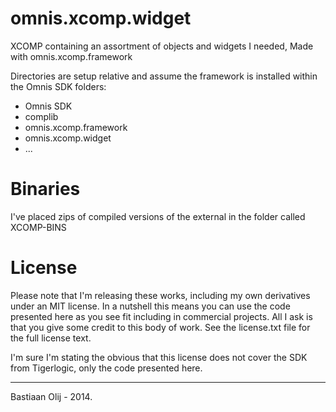 omnis.xcomp.widget
===================

XCOMP containing an assortment of objects and widgets I needed, Made with omnis.xcomp.framework

Directories are setup relative and assume the framework is installed within the Omnis SDK folders:
- Omnis SDK
 - complib
 - omnis.xcomp.framework
 - omnis.xcomp.widget
 - ...

Binaries
========
I've placed zips of compiled versions of the external in the folder called XCOMP-BINS

License
=======
Please note that I'm releasing these works, including my own derivatives under an MIT license. In a nutshell this means you can use the code presented here as you see fit including in commercial projects. All I ask is that you give some credit to this body of work. See the license.txt file for the full license text.

I'm sure I'm stating the obvious that this license does not cover the SDK from Tigerlogic, only the code presented here.

----

Bastiaan Olij - 2014.
